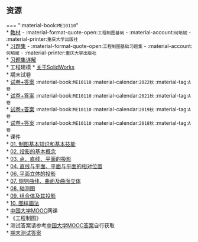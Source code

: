 ## 资源  
=== ":material-book:`ME10110`"  
    * [教材](https://api.mir6.com/api/lanzou?url=https://cqu-openlib.lanzout.com/ic1J923d6u9e&down=true) - :material-format-quote-open:`工程制图基础` - :material-account:`何培斌` - :material-printer:`重庆大学出版社`  
    * [习题集](https://api.mir6.com/api/lanzou?url=https://cqu-openlib.lanzout.com/iaTxy23dgr0h&down=true) - :material-format-quote-open:`工程制图基础习题集` - :material-account:`何培斌` - :material-printer:`重庆大学出版社`  
        * [习题集详解](https://api.mir6.com/api/lanzou?url=https://cqu-openlib.lanzout.com/ie6Dq23dgr6d&down=true)  
    * 工程建模
        * [关于SolidWorks](../技巧/软件的下载安装、使用教程/关于SolidWorks.md)  
    * 期末试卷  
        * [试卷+答案](https://api.mir6.com/api/lanzou?url=https://cqu-openlib.lanzout.com/ij8Wi23d7tkf&down=true) :material-book:`ME10110` :material-calendar:`2022秋` :material-tag:`A卷`  
        * [试卷+答案](https://api.mir6.com/api/lanzou?url=https://cqu-openlib.lanzout.com/ig8Kz23d7tgb&down=true) :material-book:`ME10110` :material-calendar:`2021秋` :material-tag:`A卷`  
        * [试卷+答案](https://api.mir6.com/api/lanzou?url=https://cqu-openlib.lanzout.com/ieaI123d7sva&down=true) :material-book:`ME10110` :material-calendar:`2019秋` :material-tag:`A卷`  
        * [试卷+答案](https://api.mir6.com/api/lanzou?url=https://cqu-openlib.lanzout.com/i6Of923d7sqf&down=true) :material-book:`ME10110` :material-calendar:`2018秋` :material-tag:`A卷`  
    * 课件  
        * [01. 制图基本知识和基本技能](https://api.mir6.com/api/lanzou?url=https://cqu-openlib.lanzout.com/iQbYq23d7zbc&down=true)  
        * [02. 投影的基本概念](https://api.mir6.com/api/lanzou?url=https://cqu-openlib.lanzout.com/i43lJ23d7zde&down=true)  
        * [03. 点、直线、平面的投影](https://api.mir6.com/api/lanzou?url=https://cqu-openlib.lanzout.com/i11Sh23d7zja&down=true)  
        * [04. 直线与平面、平面与平面的相对位置](https://api.mir6.com/api/lanzou?url=https://cqu-openlib.lanzout.com/icSNL23d7zmd&down=true)  
        * [06. 平面立体的投影](https://api.mir6.com/api/lanzou?url=https://cqu-openlib.lanzout.com/iGHPX23d805c&down=true)  
        * [07. 规则曲线、曲面及曲面立体](https://api.mir6.com/api/lanzou?url=https://cqu-openlib.lanzout.com/iM1eH23d825e&down=true)  
        * [08. 轴测图](https://api.mir6.com/api/lanzou?url=https://cqu-openlib.lanzout.com/i0jkF23d82hg&down=true)  
        * [09. 组合体及其投影](https://api.mir6.com/api/lanzou?url=https://cqu-openlib.lanzout.com/iM2yv23d82ze&down=true)  
        * [10. 图样画法](https://api.mir6.com/api/lanzou?url=https://cqu-openlib.lanzout.com/i466a23d870j&down=true)  
    * [中国大学MOOC](https://www.icourse163.org/)网课  
        * 《工程制图》  
            * 测试答案请参考[中国大学MOOC答案](../技巧/推荐使用的网站等/中国大学MOOC答案.md)自行获取  
            * [期末测试答案](https://api.mir6.com/api/lanzou?url=https://cqu-openlib.lanzout.com/inwdb23d6r3a&down=true)  